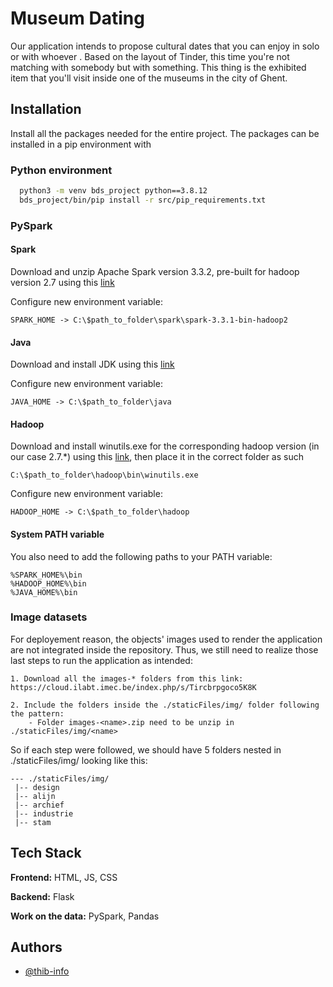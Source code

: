 
# Museum Dating

Our application intends to propose cultural dates that you can enjoy in solo or with whoever . Based on the layout of Tinder, this time you're not matching with somebody but with something. This thing is the exhibited item that you'll visit inside one of the museums in the city of Ghent.


## Installation

Install all the packages needed for the entire project.
The packages can be installed in a pip environment with

### Python environment
```bash
  python3 -m venv bds_project python==3.8.12
  bds_project/bin/pip install -r src/pip_requirements.txt
```

### PySpark

#### Spark
Download and unzip Apache Spark version 3.3.2, pre-built for hadoop version 2.7 using this [link](https://www.apache.org/dyn/closer.lua/spark/spark-3.3.2/spark-3.3.2-bin-hadoop2.tgz)

Configure new environment variable:
```
SPARK_HOME -> C:\$path_to_folder\spark\spark-3.3.1-bin-hadoop2
```
#### Java
Download and install JDK using this [link](https://www.oracle.com/in/java/technologies/downloads/#jdk20-windows)

Configure new environment variable:
```
JAVA_HOME -> C:\$path_to_folder\java
```

#### Hadoop
Download and install winutils.exe for the corresponding hadoop version (in our case 2.7.*) using this [link](https://github.com/steveloughran/winutils/tree/master/hadoop-2.7.1/bin), then place it in the correct folder as such
```
C:\$path_to_folder\hadoop\bin\winutils.exe
```

Configure new environment variable:
```
HADOOP_HOME -> C:\$path_to_folder\hadoop
```

#### System PATH variable
You also need to add the following paths to your PATH variable:
```
%SPARK_HOME%\bin
%HADOOP_HOME%\bin
%JAVA_HOME%\bin
```

### Image datasets
For deployement reason, the objects' images used to render the application are not integrated inside the repository. Thus, we still need to realize those last steps to run the application as intended:

    1. Download all the images-* folders from this link: https://cloud.ilabt.imec.be/index.php/s/Tircbrpgoco5K8K
    
    2. Include the folders inside the ./staticFiles/img/ folder following the pattern:
        - Folder images-<name>.zip need to be unzip in ./staticFiles/img/<name>

So if each step were followed, we should have 5 folders nested in ./staticFiles/img/ looking like this: 

    --- ./staticFiles/img/
     |-- design
     |-- alijn
     |-- archief
     |-- industrie
     |-- stam


## Tech Stack

**Frontend:** HTML, JS, CSS

**Backend:** Flask

**Work on the data:** PySpark, Pandas


## Authors

- [@thib-info](https://www.github.com/thib-info)
